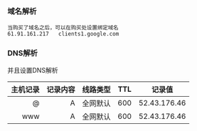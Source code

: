 ### 域名解析

    当购买了域名之后，可以在购买处设置绑定域名
    61.91.161.217	clients1.google.com
    

### DNS解析 
并且设置DNS解析

| 主机记录      | 记录内容      | 线路类型  |  TTL  | 记录值 |
| -------------:| -------------:| ---------:| ----- | -------|
| @             | A             |    全网默认 | 600 | 52.43.176.46
| www           | A             |    全网默认 | 600 | 52.43.176.46
